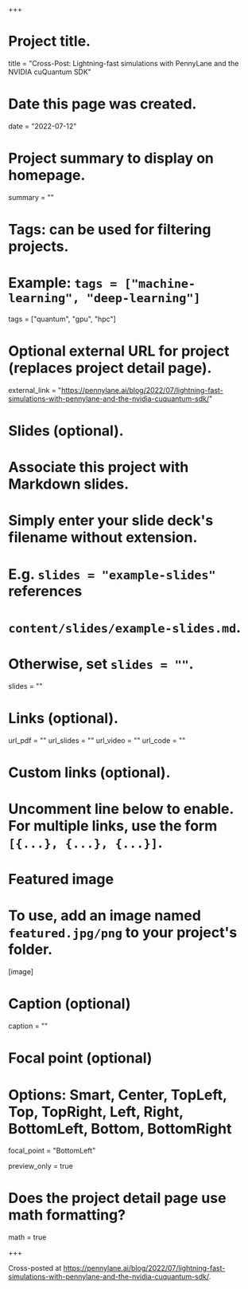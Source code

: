 +++
# Project title.
title = "Cross-Post: Lightning-fast simulations with PennyLane and the NVIDIA cuQuantum SDK"

# Date this page was created.
date = "2022-07-12"

# Project summary to display on homepage.
summary = ""

# Tags: can be used for filtering projects.
# Example: `tags = ["machine-learning", "deep-learning"]`
tags = ["quantum", "gpu", "hpc"]

# Optional external URL for project (replaces project detail page).
external_link = "https://pennylane.ai/blog/2022/07/lightning-fast-simulations-with-pennylane-and-the-nvidia-cuquantum-sdk/"

# Slides (optional).
#   Associate this project with Markdown slides.
#   Simply enter your slide deck's filename without extension.
#   E.g. `slides = "example-slides"` references 
#   `content/slides/example-slides.md`.
#   Otherwise, set `slides = ""`.
slides = ""

# Links (optional).
url_pdf = ""
url_slides = ""
url_video = ""
url_code = ""

# Custom links (optional).
#   Uncomment line below to enable. For multiple links, use the form `[{...}, {...}, {...}]`.

# Featured image
# To use, add an image named `featured.jpg/png` to your project's folder. 
[image]
  # Caption (optional)
  caption = ""
  
  # Focal point (optional)
  # Options: Smart, Center, TopLeft, Top, TopRight, Left, Right, BottomLeft, Bottom, BottomRight
  focal_point = "BottomLeft"

  preview_only = true

# Does the project detail page use math formatting?
math = true

+++

Cross-posted at https://pennylane.ai/blog/2022/07/lightning-fast-simulations-with-pennylane-and-the-nvidia-cuquantum-sdk/.


